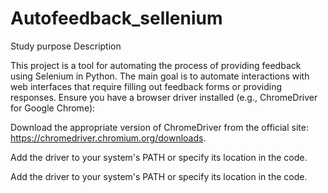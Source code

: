# Autofeedback_sellenium
Study purpose
Description

This project is a tool for automating the process of providing feedback using Selenium in Python. The main goal is to automate interactions with web interfaces that require filling out feedback forms or providing responses.
Ensure you have a browser driver installed (e.g., ChromeDriver for Google Chrome):

Download the appropriate version of ChromeDriver from the official site: https://chromedriver.chromium.org/downloads.

Add the driver to your system's PATH or specify its location in the code.

Add the driver to your system's PATH or specify its location in the code.
